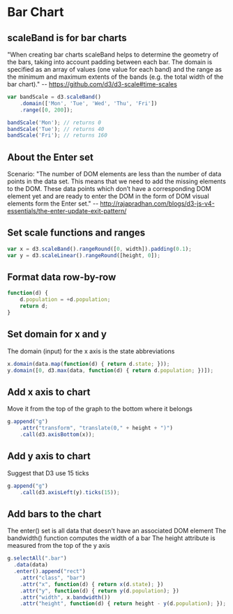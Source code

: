 # Bar Chart

## scaleBand is for bar charts
"When creating bar charts scaleBand helps to determine the geometry of the bars, taking into account padding between each bar. The domain is specified as an array of values (one value for each band) and the range as the minimum and maximum extents of the bands (e.g. the total width of the bar chart)." -- https://github.com/d3/d3-scale#time-scales
```js
var bandScale = d3.scaleBand()
    .domain(['Mon', 'Tue', 'Wed', 'Thu', 'Fri'])
    .range([0, 200]);

bandScale('Mon'); // returns 0
bandScale('Tue'); // returns 40
bandScale('Fri'); // returns 160
```

## About the Enter set
Scenario: "The number of DOM elements are less than the number of data points in the data set. This means that we need to add the missing elements to the DOM. These data points which don’t have a corresponding DOM element yet and are ready to enter the DOM in the form of DOM visual elements form the Enter set." -- http://rajapradhan.com/blogs/d3-js-v4-essentials/the-enter-update-exit-pattern/

## Set scale functions and ranges
```js
var x = d3.scaleBand().rangeRound([0, width]).padding(0.1);
var y = d3.scaleLinear().rangeRound([height, 0]);
```

## Format data row-by-row
```js
function(d) {
    d.population = +d.population;
    return d;
}
```

## Set domain for x and y
The domain (input) for the x axis is the state abbreviations
```js
x.domain(data.map(function(d) { return d.state; }));
y.domain([0, d3.max(data, function(d) { return d.population; })]);
```

## Add x axis to chart
Move it from the top of the graph to the bottom where it belongs
```js
g.append("g")
    .attr("transform", "translate(0," + height + ")")
    .call(d3.axisBottom(x));
```

## Add y axis to chart
Suggest that D3 use 15 ticks
```js
g.append("g")
    .call(d3.axisLeft(y).ticks(15));
```

## Add bars to the chart
The enter() set is all data that doesn't have an associated DOM element
The bandwidth() function computes the width of a bar
The height attribute is measured from the top of the y axis
```js
g.selectAll(".bar")
  .data(data) 
  .enter().append("rect")
    .attr("class", "bar")
    .attr("x", function(d) { return x(d.state); })
    .attr("y", function(d) { return y(d.population); })
    .attr("width", x.bandwidth())
    .attr("height", function(d) { return height - y(d.population); });
```
